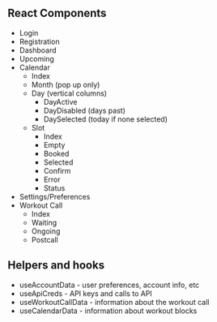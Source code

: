 ## React Components
* Login
* Registration
* Dashboard
* Upcoming
* Calendar
  * Index
  * Month (pop up only)
  * Day (vertical columns)
    * DayActive
    * DayDisabled (days past)
    * DaySelected (today if none selected)
  * Slot
    * Index
    * Empty
    * Booked
    * Selected
    * Confirm
    * Error
    * Status
* Settings/Preferences
* Workout Call
  * Index
  * Waiting
  * Ongoing
  * Postcall


## Helpers and hooks
* useAccountData - user preferences, account info, etc
* useApiCreds - API keys and calls to API
* useWorkoutCallData - information about the workout call
* useCalendarData - information about workout blocks
